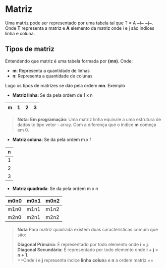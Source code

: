 # Matriz

Uma matriz pode ser representado por uma tabela tal que T = A ~i~ ~j~.  
Onde **T** representa a matriz e **A** elemento da matriz onde i e j são indices linha e coluna.

## Tipos de matriz

Entendendo que matriz é uma tabela formada por **(mn)**. Onde: 

* **m**: Representa a quantidade de linhas
* **n**: Representa a quantidade de colunas

Logo os tipos de matrizes se dão pela ordem **mn**. Exemplo

* __Matriz linha__: Se da pela ordem de 1 x n

| m | 1 | 2 | 3 |
|---|---|---|---|

> __Nota__:
__Em programação__: Uma matriz linha equivale a uma estrutura de dados to tipo vetor - array. Com a diferença que o índice **m** começa em 0.

* __Matriz coluna__: Se da pela ordem m x 1

| n |
|---|
| 1 |
| 2 |
| 3 |

* __Matriz quadrada__: Se da pela ordem m x n

| m0n0 | m0n1 | m0n2 |
|------|------|------|
| m1n0 | m1n1 | m1n2 |
| m2n0 | m2n1 | m2n2 |

> __Nota__
Para matriz quadrada existem duas características comum que são:
>
>__Diagonal Primária__: É representado por todo elemento onde **i** = **j**.   
__Diagonal Secundária__: É representado por todo elemento onde **i** + **j** = **n + 1**.   
> ==Onde **i** e **j** representa índice **linha** **colun**a e **n** a ordem matriz.==




